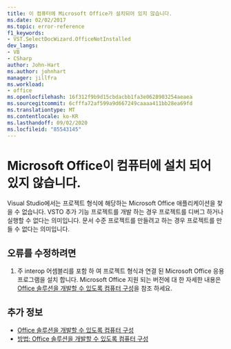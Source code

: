 ```yaml
---
title: 이 컴퓨터에 Microsoft Office가 설치되어 있지 않습니다.
ms.date: 02/02/2017
ms.topic: error-reference
f1_keywords:
- VST.SelectDocWizard.OfficeNotInstalled
dev_langs:
- VB
- CSharp
author: John-Hart
ms.author: johnhart
manager: jillfra
ms.workload:
- office
ms.openlocfilehash: 16f312f9b9d15cbdacbb1fa3e0628903254aeaea
ms.sourcegitcommit: 6cfffa72af599a9d667249caaaa411bb28ea69fd
ms.translationtype: MT
ms.contentlocale: ko-KR
ms.lasthandoff: 09/02/2020
ms.locfileid: "85543145"
---
```

# <a name="microsoft-office-is-not-installed-on-the-computer"></a>Microsoft Office이 컴퓨터에 설치 되어 있지 않습니다.
  Visual Studio에서는 프로젝트 형식에 해당하는 Microsoft Office 애플리케이션을 찾을 수 없습니다. VSTO 추가 기능 프로젝트를 개발 하는 경우 프로젝트를 디버그 하거나 실행할 수 없다는 의미입니다. 문서 수준 프로젝트를 만들려고 하는 경우 프로젝트를 만들 수 없다는 의미입니다.

## <a name="to-correct-the-error"></a>오류를 수정하려면

1. 주 interop 어셈블리를 포함 하 여 프로젝트 형식과 연결 된 Microsoft Office 응용 프로그램을 설치 합니다. Microsoft Office 지원 되는 버전에 대 한 자세한 내용은 [Office 솔루션을 개발할 수 있도록 컴퓨터 구성](../vsto/configuring-a-computer-to-develop-office-solutions.md)을 참조 하세요.

## <a name="see-also"></a>추가 정보
- [Office 솔루션을 개발할 수 있도록 컴퓨터 구성](../vsto/configuring-a-computer-to-develop-office-solutions.md)
- [방법: Office 솔루션을 개발할 수 있도록 컴퓨터 구성](../vsto/how-to-configure-a-computer-to-develop-office-solutions.md)
